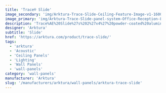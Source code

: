 ```yaml
---
title: 'Trace® Slide'
image_secondary: 'img/Arktura-Trace-Slide-Ceiling-Feature-Image-v1-1600x1600.png'
image_primary: 'img/Arktura-Trace-Slide-panel-system-Office-Reception-Lounge-view01-scaled.jpg'
description: 'Trace%AE%20Slide%27s%202%27x4%27%20powder-coated%20aluminum%20torsion%20spring%20panels%20evoke%20the%20outdoors%20through%20their%20biomorphic%20pattern%20that%20echoes%20the%20imagery%20of%20babbling%20brooks%20or%20ancient%20tree%20bark.%20Add%20visual%20depth%20and%20illumination%20to%20your%20space%20by%20incorporating%20our%20integrated%20InLine%20Lighting%20or%20Backlighting%20options.%20Or%20optimize%20wellness%20by%20enhancing%20acoustic%20comfort%20and%20reducing%20the%20impact%20of%20noise%20with%20our%20high-performance%20Soft%20Sound%AE%20backers.'
designer: 'Arktura'
subtitle: 'Slide'
href: 'https://arktura.com/product/trace-slide/'
tags:
  - 'arktura'
  - 'Acoustic'
  - 'Ceiling Panels'
  - 'Lighting'
  - 'Wall Panels'
  - 'wall-panels'
category: 'wall-panels'
manufacturer: 'Arktura'
slug: '/manufacturers/arktura/wall-panels/arktura-trace-slide'
---
```

